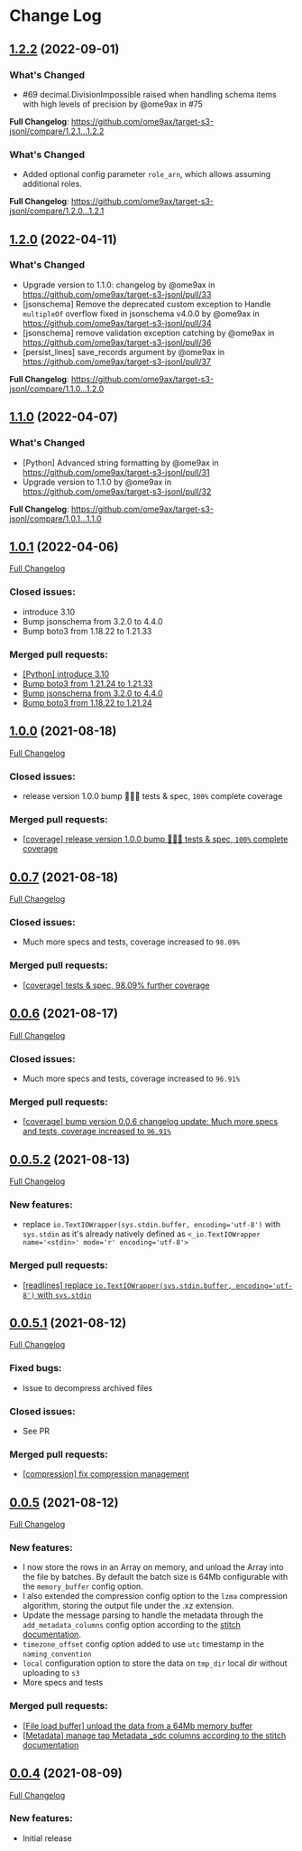 # Change Log

## [1.2.2](https://github.com/ome9ax/target-s3-jsonl/tree/1.2.2) (2022-09-01)

### What's Changed
* #69 decimal.DivisionImpossible raised when handling schema items with high levels of precision by @ome9ax in #75

**Full Changelog**: https://github.com/ome9ax/target-s3-jsonl/compare/1.2.1...1.2.2

### What's Changed
* Added optional config parameter `role_arn`, which allows assuming additional roles.

**Full Changelog**: https://github.com/ome9ax/target-s3-jsonl/compare/1.2.0...1.2.1

## [1.2.0](https://github.com/ome9ax/target-s3-jsonl/tree/1.2.0) (2022-04-11)

### What's Changed
* Upgrade version to 1.1.0: changelog by @ome9ax in https://github.com/ome9ax/target-s3-jsonl/pull/33
* [jsonschema] Remove the deprecated custom exception to Handle `multipleOf` overflow fixed in jsonschema v4.0.0 by @ome9ax in https://github.com/ome9ax/target-s3-jsonl/pull/34
* [jsonschema] remove validation exception catching by @ome9ax in https://github.com/ome9ax/target-s3-jsonl/pull/36
* [persist_lines] save_records argument by @ome9ax in https://github.com/ome9ax/target-s3-jsonl/pull/37

**Full Changelog**: https://github.com/ome9ax/target-s3-jsonl/compare/1.1.0...1.2.0

## [1.1.0](https://github.com/ome9ax/target-s3-jsonl/tree/1.1.0) (2022-04-07)

### What's Changed
* [Python] Advanced string formatting by @ome9ax in https://github.com/ome9ax/target-s3-jsonl/pull/31
* Upgrade version to 1.1.0 by @ome9ax in https://github.com/ome9ax/target-s3-jsonl/pull/32

**Full Changelog**: https://github.com/ome9ax/target-s3-jsonl/compare/1.0.1...1.1.0

## [1.0.1](https://github.com/ome9ax/target-s3-jsonl/tree/1.0.1) (2022-04-06)
[Full Changelog](https://github.com/ome9ax/target-s3-jsonl/compare/1.0.0...1.0.1)

### Closed issues:
- introduce 3.10
- Bump jsonschema from 3.2.0 to 4.4.0
- Bump boto3 from 1.18.22 to 1.21.33

### Merged pull requests:
- [[Python] introduce 3.10](https://github.com/ome9ax/target-s3-jsonl/pull/24)
- [Bump boto3 from 1.21.24 to 1.21.33](https://github.com/ome9ax/target-s3-jsonl/pull/29)
- [Bump jsonschema from 3.2.0 to 4.4.0](https://github.com/ome9ax/target-s3-jsonl/pull/23)
- [Bump boto3 from 1.18.22 to 1.21.24](https://github.com/ome9ax/target-s3-jsonl/pull/22)

## [1.0.0](https://github.com/ome9ax/target-s3-jsonl/tree/1.0.0) (2021-08-18)
[Full Changelog](https://github.com/ome9ax/target-s3-jsonl/compare/0.0.7...1.0.0)

### Closed issues:
- release version 1.0.0 bump 🥳🥂🍾 tests & spec, `100%` complete coverage

### Merged pull requests:
- [[coverage] release version 1.0.0 bump 🥳🥂🍾 tests & spec, `100%` complete coverage](https://github.com/ome9ax/target-s3-jsonl/pull/17)

## [0.0.7](https://github.com/ome9ax/target-s3-jsonl/tree/0.0.7) (2021-08-18)
[Full Changelog](https://github.com/ome9ax/target-s3-jsonl/compare/0.0.6...0.0.7)

### Closed issues:
- Much more specs and tests, coverage increased to `98.09%`

### Merged pull requests:
- [[coverage] tests & spec, 98.09% further coverage](https://github.com/ome9ax/target-s3-jsonl/pull/16)

## [0.0.6](https://github.com/ome9ax/target-s3-jsonl/tree/0.0.6) (2021-08-17)
[Full Changelog](https://github.com/ome9ax/target-s3-jsonl/compare/0.0.5.2...0.0.6)

### Closed issues:
- Much more specs and tests, coverage increased to `96.91%`

### Merged pull requests:
- [[coverage] bump version 0.0.6 changelog update: Much more specs and tests, coverage increased to `96.91%`](https://github.com/ome9ax/target-s3-jsonl/pull/15)

## [0.0.5.2](https://github.com/ome9ax/target-s3-jsonl/tree/0.0.5.2) (2021-08-13)
[Full Changelog](https://github.com/ome9ax/target-s3-jsonl/compare/0.0.5.1...0.0.5.2)

### New features:
- replace `io.TextIOWrapper(sys.stdin.buffer, encoding='utf-8')` with `sys.stdin` as it's already natively defined as `<_io.TextIOWrapper name='<stdin>' mode='r' encoding='utf-8'>`

### Merged pull requests:
- [[readlines] replace `io.TextIOWrapper(sys.stdin.buffer, encoding='utf-8')` with `sys.stdin`](https://github.com/ome9ax/target-s3-jsonl/pull/13)

## [0.0.5.1](https://github.com/ome9ax/target-s3-jsonl/tree/0.0.5.1) (2021-08-12)
[Full Changelog](https://github.com/ome9ax/target-s3-jsonl/compare/0.0.5...0.0.5.1)

### Fixed bugs:
- Issue to decompress archived files

### Closed issues:
- See PR

### Merged pull requests:
- [[compression] fix compression management](https://github.com/ome9ax/target-s3-jsonl/pull/12)

## [0.0.5](https://github.com/ome9ax/target-s3-jsonl/tree/0.0.5) (2021-08-12)
[Full Changelog](https://github.com/ome9ax/target-s3-jsonl/compare/0.0.4...0.0.5)

### New features:
- I now store the rows in an Array on memory, and unload the Array into the file by batches. By default the batch size is 64Mb configurable with the `memory_buffer` config option.
- I also extended the compression config option to the `lzma` compression algorithm, storing the output file under the .xz extension.
- Update the message parsing to handle the metadata through the `add_metadata_columns` config option according to the [stitch documentation](https://www.stitchdata.com/docs/data-structure/integration-schemas#sdc-columns).
- `timezone_offset` config option added to use `utc` timestamp in the `naming_convention`
- `local` configuration option to store the data on `tmp_dir` local dir without uploading to `s3`
- More specs and tests

### Merged pull requests:
- [[File load buffer] unload the data from a 64Mb memory buffer](https://github.com/ome9ax/target-s3-jsonl/pull/8)
- [[Metadata] manage tap Metadata _sdc columns according to the stitch documentation](https://github.com/ome9ax/target-s3-jsonl/pull/9)

## [0.0.4](https://github.com/ome9ax/target-s3-jsonl/tree/0.0.4) (2021-08-09)
[Full Changelog](https://github.com/ome9ax/target-s3-jsonl/compare/0.0.0...0.0.4)

### New features:
- Initial release
